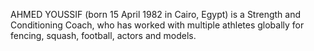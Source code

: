 AHMED YOUSSIF (born 15 April 1982 in Cairo, Egypt) is a Strength and Conditioning Coach, who has worked with multiple athletes globally for fencing, squash, football, actors and models.
